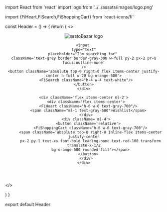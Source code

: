 
import React from 'react'
import logo from '../../assets/images/logo.png'

import {FiHeart,FiSearch,FiShoppingCart} from 'react-icons/fi'



const Header = () => {
  return (
   <>
   <header className='font-poppins flex items-center justify-evenly p-4 bg-white-200'>
    <div className='flex items-center'>
      <img src={logo} alt="sastoBazar logo"
      className='h-12 w-full pr-2' />
    </div>
    <div className='flex items-center justify-center w-2/5 relative'>

    <input 
    type="text"
    placeholder="I'm searching for" 
    className='text-grey border border-gray-300 w-full py-2 px-2 pr-8 focus:outline-none'
    />
    <button className='absolute top-0 right-0 flex items-center justify-center h-full w-20 bg-orange-500'>
      <FiSearch className="h-4 w-4 text-white"/>
    </button>
    </div>

    <div className='flex items-center ml-2'>
      <div className='flex items-center'>
        <FiHeart className="h-6 w-6 text-gray-700"/>
        <span className="ml-1 text-gray-500">Wishlist</span>
      </div>
      <div className='ml-4'>
        <button className='relative'>
          <FiShoppingCart className="h-6 w-6 text-gray-700"/>
          <span className='absolute top-0 right-0 inline-flex items-center justify-center
          px-2 py-1 text-xs font-bold leading-none text-red-100 transform translate-x-1/2
          bg-orange-500 rounded-fill'></span>
        </button>
      </div>
    </div>
   </header>
  
   </>

  )
}

export default Header
